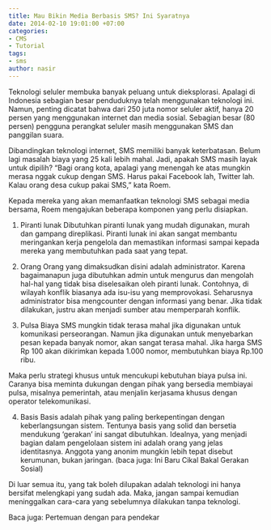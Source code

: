 ```yaml
---
title: Mau Bikin Media Berbasis SMS? Ini Syaratnya
date: 2014-02-10 19:01:00 +07:00
categories:
- CMS
- Tutorial
tags:
- sms
author: nasir
---
```


Teknologi seluler membuka banyak peluang untuk dieksplorasi. Apalagi di Indonesia sebagian besar penduduknya telah menggunakan teknologi ini. Namun, penting dicatat bahwa dari 250 juta nomor seluler aktif, hanya 20 persen yang menggunakan internet dan media sosial. Sebagian besar (80 persen) pengguna perangkat seluler masih menggunakan SMS dan panggilan suara.

Dibandingkan teknologi internet, SMS memiliki banyak keterbatasan. Belum lagi masalah biaya yang 25 kali lebih mahal. Jadi, apakah SMS masih layak untuk dipilih? “Bagi orang kota, apalagi yang menengah ke atas mungkin merasa nggak cukup dengan SMS. Harus pakai Facebook lah, Twitter lah. Kalau orang desa cukup pakai SMS,” kata Roem.

Kepada mereka yang akan memanfaatkan teknologi SMS sebagai media bersama, Roem mengajukan beberapa komponen yang perlu disiapkan.

1. Piranti lunak
Dibutuhkan piranti lunak yang mudah digunakan, murah dan gampang direplikasi. Piranti lunak ini akan sangat membantu meringankan kerja pengelola dan memastikan informasi sampai kepada mereka yang membutuhkan pada saat yang tepat.

2. Orang
Orang yang dimaksudkan disini adalah administrator. Karena bagaimanapun juga dibutuhkan admin untuk mengurus dan mengolah hal-hal yang tidak bisa diselesaikan oleh piranti lunak. Contohnya, di wilayah konflik biasanya ada isu-isu yang memprovokasi. Seharusnya administrator bisa mengcounter dengan informasi yang benar. Jika tidak dilakukan, justru akan menjadi sumber atau memperparah konflik.

3. Pulsa
Biaya SMS mungkin tidak terasa mahal jika digunakan untuk komunikasi perseorangan. Namun jika digunakan untuk menyebarkan pesan kepada banyak nomor, akan sangat terasa mahal. Jika harga SMS Rp 100 akan dikirimkan kepada 1.000 nomor, membutuhkan biaya Rp.100 ribu.

Maka perlu strategi khusus untuk mencukupi kebutuhan biaya pulsa ini. Caranya bisa meminta dukungan dengan pihak yang bersedia membiayai pulsa, misalnya pemerintah, atau menjalin kerjasama khusus dengan operator telekomunikasi.

4. Basis
Basis adalah pihak yang paling berkepentingan dengan keberlangsungan sistem. Tentunya basis yang solid dan bersetia mendukung ‘gerakan’ ini sangat dibutuhkan. Idealnya, yang menjadi bagian dalam pengelolaan sistem ini adalah orang yang jelas identitasnya. Anggota yang anonim mungkin lebih tepat disebut kerumunan, bukan jaringan. (baca juga: Ini Baru Cikal Bakal Gerakan Sosial)

Di luar semua itu, yang tak boleh dilupakan adalah teknologi ini hanya bersifat melengkapi yang sudah ada. Maka, jangan sampai kemudian meninggalkan cara-cara yang sebelumnya dilakukan tanpa teknologi.

Baca juga:
Pertemuan dengan para pendekar